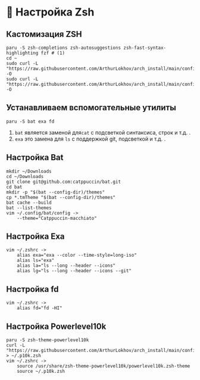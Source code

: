 # 🔮 Настройка Zsh

## Кастомизация ZSH

```
paru -S zsh-completions zsh-autosuggestions zsh-fast-syntax-highlighting fzf # (1)
cd ~
sudo curl -L "https://raw.githubusercontent.com/ArthurLokhov/arch_install/main/configs/zsh/.zshenv" -O
sudo curl -L "https://raw.githubusercontent.com/ArthurLokhov/arch_install/main/configs/zsh/.zshrc" -O
```

## Устанавливаем вспомогательные утилиты

```
paru -S bat exa fd
```

1. `bat` является заменой для`cat` с подсветкой синтаксиса, строк и т.д. .
2. `exa` это замена для `ls` с поддержкой git, подсветкой и т.д. .

## Настройка Bat

```
mkdir ~/Downloads
cd ~/Downloads
git clone git@github.com:catppuccin/bat.git
cd bat
mkdir -p "$(bat --config-dir)/themes"
cp *.tmTheme "$(bat --config-dir)/themes"
bat cache --build
bat --list-themes
vim ~/.config/bat/config ->
    --theme="Catppuccin-macchiato"
```

## Настройка Exa

```
vim ~/.zshrc ->
    alias exa="exa --color --time-style=long-iso"
    alias ls="exa"
    alias la="ls --long --header --icons"
    alias lg="ls --long --header --icons --git"
```

## Настройка fd

```
vim ~/.zshrc ->
    alias fd="fd -HI"
```

## Настройка Powerlevel10k

```
paru -S zsh-theme-powerlevel10k
curl -L "https://raw.githubusercontent.com/ArthurLokhov/arch_install/main/configs/.p10k.zsh" > ~/.p10k.zsh 
vim ~/.zshrc ->
    source /usr/share/zsh-theme-powerlevel10k/powerlevel10k.zsh-theme
    source ~/.p10k.zsh
```
